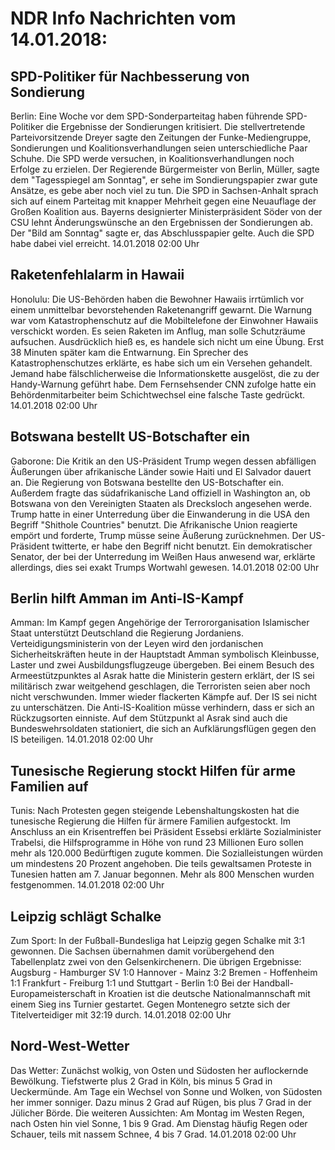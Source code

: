 # NDR Info Nachrichten vom 14.01.2018:


## SPD-Politiker für Nachbesserung von Sondierung
Berlin: Eine Woche vor dem SPD-Sonderparteitag haben führende SPD-Politiker die Ergebnisse der Sondierungen kritisiert. Die stellvertretende Parteivorsitzende Dreyer sagte den Zeitungen der Funke-Mediengruppe, Sondierungen und
Koalitionsverhandlungen seien unterschiedliche Paar Schuhe. Die SPD werde versuchen, in Koalitionsverhandlungen noch Erfolge zu erzielen. Der Regierende Bürgermeister von Berlin, Müller, sagte dem "Tagesspiegel am Sonntag", er sehe im Sondierungspapier zwar gute Ansätze, es gebe aber noch viel zu tun. Die SPD in Sachsen-Anhalt sprach sich auf einem Parteitag mit knapper Mehrheit gegen eine Neuauflage der Großen Koalition aus. Bayerns designierter Ministerpräsident Söder von der CSU lehnt Änderungswünsche an den Ergebnissen der Sondierungen ab. Der "Bild am Sonntag" sagte er, das Abschlusspapier gelte. Auch die SPD habe dabei viel erreicht. 14.01.2018 02:00 Uhr 

## Raketenfehlalarm in Hawaii
Honolulu: Die US-Behörden haben die Bewohner Hawaiis irrtümlich vor einem unmittelbar bevorstehenden Raketenangriff gewarnt. Die Warnung war vom Katastrophenschutz auf die Mobiltelefone der Einwohner Hawaiis verschickt worden. Es seien Raketen im Anflug, man solle Schutzräume aufsuchen. Ausdrücklich hieß es, es handele sich nicht um eine Übung. Erst 38 Minuten später kam die Entwarnung. Ein Sprecher des Katastrophenschutzes erklärte, es habe sich um ein Versehen gehandelt. Jemand habe fälschlicherweise die Informationskette ausgelöst, die zu der Handy-Warnung geführt habe. Dem Fernsehsender CNN zufolge hatte ein Behördenmitarbeiter beim Schichtwechsel eine falsche Taste gedrückt. 14.01.2018 02:00 Uhr 

## Botswana bestellt US-Botschafter ein
Gaborone:      Die Kritik an den US-Präsident Trump wegen dessen abfälligen Äußerungen über afrikanische Länder sowie Haiti und El Salvador dauert an. Die Regierung von Botswana bestellte den US-Botschafter ein. Außerdem fragte das südafrikanische Land offiziell in Washington an, ob Botswana von den Vereinigten Staaten als Drecksloch angesehen werde. Trump hatte in einer Unterredung über die Einwanderung in die USA den Begriff "Shithole Countries" benutzt. Die Afrikanische Union reagierte empört und forderte, Trump müsse seine Äußerung zurücknehmen. Der US-Präsident twitterte, er habe den Begriff nicht benutzt. Ein demokratischer Senator, der bei der Unterredung im Weißen Haus anwesend war, erklärte allerdings, dies sei exakt Trumps Wortwahl gewesen. 14.01.2018 02:00 Uhr 

## Berlin hilft Amman im Anti-IS-Kampf
Amman: Im Kampf gegen Angehörige der Terrororganisation Islamischer Staat unterstützt Deutschland die Regierung Jordaniens. Verteidigungsministerin von der Leyen wird den jordanischen Sicherheitskräften heute in der Hauptstadt Amman symbolisch Kleinbusse, Laster und zwei Ausbildungsflugzeuge übergeben. Bei einem Besuch des Armeestützpunktes al Asrak hatte die Ministerin gestern erklärt, der IS sei militärisch zwar weitgehend geschlagen, die Terroristen seien aber noch nicht verschwunden. Immer wieder flackerten Kämpfe auf. Der IS sei nicht zu unterschätzen. Die Anti-IS-Koalition müsse verhindern, dass er sich an Rückzugsorten einniste. Auf dem Stützpunkt al Asrak sind auch die Bundeswehrsoldaten stationiert, die sich an Aufklärungsflügen gegen den IS beteiligen. 14.01.2018 02:00 Uhr 

## Tunesische Regierung stockt Hilfen für arme Familien auf
Tunis:      Nach Protesten gegen steigende Lebenshaltungskosten hat die tunesische Regierung die Hilfen für ärmere Familien aufgestockt. Im Anschluss an ein Krisentreffen bei Präsident Essebsi erklärte Sozialminister Trabelsi, die Hilfsprogramme in Höhe von rund 23 Millionen Euro sollen mehr als 120.000 Bedürftigen zugute kommen. Die Sozialleistungen würden um mindestens 20 Prozent angehoben. Die teils gewaltsamen Proteste in Tunesien hatten am 7. Januar begonnen. Mehr als 800 Menschen wurden festgenommen. 14.01.2018 02:00 Uhr 

## Leipzig schlägt Schalke
Zum Sport: In der Fußball-Bundesliga hat Leipzig gegen Schalke mit 3:1 gewonnen. Die Sachsen übernahmen damit vorübergehend den Tabellenplatz zwei von den Gelsenkirchenern. Die übrigen Ergebnisse:
Augsburg - Hamburger SV 1:0
Hannover - Mainz 3:2
Bremen - Hoffenheim 1:1
Frankfurt - Freiburg 1:1
und
Stuttgart - Berlin 1:0 Bei der Handball-Europameisterschaft in Kroatien ist die deutsche Nationalmannschaft mit einem Sieg ins Turnier gestartet. Gegen Montenegro setzte sich der Titelverteidiger mit 32:19 durch. 14.01.2018 02:00 Uhr 

## Nord-West-Wetter
Das Wetter:
Zunächst wolkig, von Osten und Südosten her auflockernde Bewölkung. Tiefstwerte plus 2 Grad in Köln, bis minus 5 Grad in Ueckermünde. Am Tage ein Wechsel von Sonne und Wolken, von Südosten her immer sonniger. Dazu minus 2 Grad auf Rügen, bis plus 7 Grad in der Jülicher Börde. Die weiteren Aussichten: Am Montag im Westen Regen, nach Osten hin viel Sonne, 1 bis 9 Grad. Am Dienstag häufig Regen oder Schauer, teils mit nassem Schnee, 4 bis 7 Grad. 14.01.2018 02:00 Uhr 
